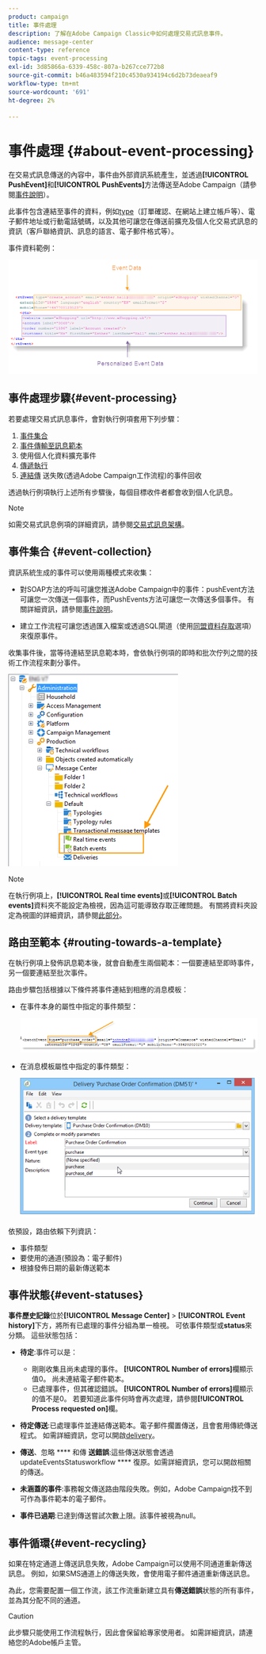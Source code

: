 ```yaml
---
product: campaign
title: 事件處理
description: 了解在Adobe Campaign Classic中如何處理交易式訊息事件。
audience: message-center
content-type: reference
topic-tags: event-processing
exl-id: 3d85866a-6339-458c-807a-b267cce772b8
source-git-commit: b46a483594f210c4530a934194c6d2b73deaeaf9
workflow-type: tm+mt
source-wordcount: '691'
ht-degree: 2%

---
```


# 事件處理 {#about-event-processing}

在交易式訊息傳送的內容中，事件由外部資訊系統產生，並透過&#x200B;**[!UICONTROL PushEvent]**&#x200B;和&#x200B;**[!UICONTROL PushEvents]**&#x200B;方法傳送至Adobe Campaign（請參閱[事件說明](../../message-center/using/event-description.md)）。

此事件包含連結至事件的資料，例如[type](../../message-center/using/creating-event-types.md)（訂單確認、在網站上建立帳戶等）、電子郵件地址或行動電話號碼，以及其他可讓您在傳送前擴充及個人化交易式訊息的資訊（客戶聯絡資訊、訊息的語言、電子郵件格式等）。

事件資料範例：

![](assets/messagecenter_events_request_001.png)

## 事件處理步驟{#event-processing}

若要處理交易式訊息事件，會對執行例項套用下列步驟：

1. [事件集合](#event-collection)
1. [事件傳輸至訊息範本](#routing-towards-a-template)
1. 使用個人化資料擴充事件
1. [傳遞執行](../../message-center/using/delivery-execution.md)
1. [連結傳](#event-recycling) 送失敗(透過Adobe Campaign工作流程)的事件回收

透過執行例項執行上述所有步驟後，每個目標收件者都會收到個人化訊息。

>[!NOTE]
>
>如需交易式訊息例項的詳細資訊，請參閱[交易式訊息架構](../../message-center/using/transactional-messaging-architecture.md)。


## 事件集合 {#event-collection}

資訊系統生成的事件可以使用兩種模式來收集：

* 對SOAP方法的呼叫可讓您推送Adobe Campaign中的事件：pushEvent方法可讓您一次傳送一個事件，而PushEvents方法可讓您一次傳送多個事件。 有關詳細資訊，請參閱[事件說明](../../message-center/using/event-description.md)。

* 建立工作流程可讓您透過匯入檔案或透過SQL閘道（使用[同盟資料存取](../../installation/using/about-fda.md)選項）來復原事件。

收集事件後，當等待連結至訊息範本時，會依執行例項的即時和批次佇列之間的技術工作流程來劃分事件。

![](assets/messagecenter_events_queues_001.png)

>[!NOTE]
>
>在執行例項上，**[!UICONTROL Real time events]**&#x200B;或&#x200B;**[!UICONTROL Batch events]**&#x200B;資料夾不能設定為檢視，因為這可能導致存取正確問題。 有關將資料夾設定為視圖的詳細資訊，請參閱[此部分](../../platform/using/access-management-folders.md)。

## 路由至範本 {#routing-towards-a-template}

在執行例項上發佈訊息範本後，就會自動產生兩個範本：一個要連結至即時事件，另一個要連結至批次事件。

路由步驟包括根據以下條件將事件連結到相應的消息模板：

* 在事件本身的屬性中指定的事件類型：

   ![](assets/messagecenter_event_type_001.png)

* 在消息模板屬性中指定的事件類型：

   ![](assets/messagecenter_event_type_002.png)

依預設，路由依賴下列資訊：

* 事件類型
* 要使用的通道(預設為：電子郵件)
* 根據發佈日期的最新傳送範本

## 事件狀態{#event-statuses}

**事件歷史記錄**&#x200B;位於&#x200B;**[!UICONTROL Message Center]** > **[!UICONTROL Event history]**&#x200B;下方，將所有已處理的事件分組為單一檢視。 可依事件類型或&#x200B;**status**&#x200B;來分類。 這些狀態包括：

* **待定**:事件可以是：

   * 剛剛收集且尚未處理的事件。 **[!UICONTROL Number of errors]**&#x200B;欄顯示值0。 尚未連結電子郵件範本。
   * 已處理事件，但其確認錯誤。 **[!UICONTROL Number of errors]**&#x200B;欄顯示的值不是0。 若要知道此事件何時會再次處理，請參閱&#x200B;**[!UICONTROL Process requested on]**&#x200B;欄。

* **待定傳送**:已處理事件並連結傳送範本。電子郵件擱置傳送，且會套用傳統傳送程式。 如需詳細資訊，您可以開啟[delivery](../../delivery/using/about-message-tracking.md)。
* **傳送**、忽略 **** 和傳 **送錯誤**:這些傳送狀態會透過updateEventsStatusworkflow **** 復原。如需詳細資訊，您可以開啟相關的傳送。
* **未涵蓋的事件**:事務報文傳送路由階段失敗。例如，Adobe Campaign找不到可作為事件範本的電子郵件。
* **事件已過期**:已達到傳送嘗試次數上限。該事件被視為null。

## 事件循環{#event-recycling}

如果在特定通道上傳送訊息失敗，Adobe Campaign可以使用不同通道重新傳送訊息。 例如，如果SMS通道上的傳送失敗，會使用電子郵件通道重新傳送訊息。

為此，您需要配置一個工作流，該工作流重新建立具有&#x200B;**傳送錯誤**&#x200B;狀態的所有事件，並為其分配不同的通道。

>[!CAUTION]
>
>此步驟只能使用工作流程執行，因此會保留給專家使用者。 如需詳細資訊，請連絡您的Adobe帳戶主管。